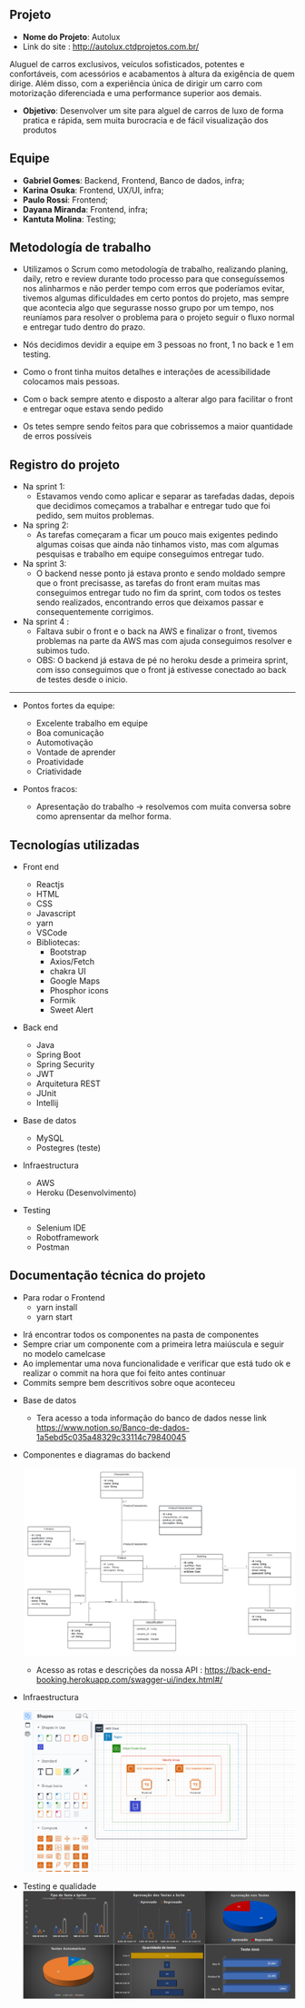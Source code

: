 
## Projeto

- **Nome do Projeto**: Autolux
- Link do site : http://autolux.ctdprojetos.com.br/

Aluguel de carros exclusivos, veículos sofisticados, potentes e confortáveis, com acessórios e acabamentos à altura da exigência de quem dirige. Além disso, com a experiência única de dirigir um carro com motorização diferenciada e uma performance superior aos demais.

- **Objetivo**: Desenvolver um site para alguel de carros de luxo de forma pratica e rápida, sem muita burocracia e de fácil visualização dos produtos

## Equipe

- **Gabriel Gomes**: Backend, Frontend, Banco de dados, infra;
- **Karina Osuka**: Frontend, UX/UI, infra;
- **Paulo Rossi**: Frontend;
- **Dayana Miranda**: Frontend, infra;
- **Kantuta Molina**: Testing; 


## Metodología de trabalho

- Utilizamos o Scrum como metodología de trabalho, realizando planing, daily, retro e review durante todo processo para que conseguíssemos nos alinharmos e não perder tempo com erros que poderíamos evitar, tivemos algumas dificuldades em certo pontos do projeto, mas sempre que acontecia algo que segurasse nosso grupo por um tempo, nos reuníamos para resolver o problema para o projeto seguir o fluxo normal e entregar tudo dentro do prazo.

- Nós decidimos devidir a equipe em 3 pessoas no front, 1 no back e 1 em testing.
- Como o front tinha muitos detalhes e interações de acessibilidade colocamos mais pessoas.
- Com o back sempre atento e disposto a alterar algo para facilitar o front e entregar oque estava sendo pedido
- Os tetes sempre sendo feitos para que cobrissemos a maior quantidade de erros possíveis 

## Registro do projeto

- Na sprint 1:
    - Estavamos vendo como aplicar e separar as tarefadas dadas, depois que decidimos começamos a trabalhar e entregar tudo que foi pedido, sem muitos problemas.
- Na spring 2:
    - As tarefas começaram a ficar um pouco mais exigentes pedindo algumas coisas que ainda não tinhamos visto, mas com algumas pesquisas e trabalho em equipe conseguimos entregar tudo.
- Na sprint 3: 
    - O backend nesse ponto já estava pronto e sendo moldado sempre que o front precisasse, as tarefas do front eram muitas mas conseguimos entregar tudo no fim da sprint, com todos os testes sendo realizados, encontrando erros que deixamos passar e consequentemente corrigimos.
- Na sprint 4 :
    - Faltava subir o front e o back na AWS e finalizar o front, tivemos problemas na parte da AWS mas com ajuda conseguimos resolver e subimos tudo.
    - OBS: O backend já estava de pé no heroku desde a primeira sprint, com isso conseguimos que o front já estivesse conectado ao back de testes desde o inicio.
---

* Pontos fortes da equipe:
    - Excelente trabalho em equipe
    - Boa comunicação
    - Automotivação
    - Vontade de aprender
    - Proatividade
    - Criatividade

* Pontos fracos:
  - Apresentação do trabalho -> resolvemos com muita conversa sobre como aprensentar da melhor forma.

## Tecnologías utilizadas


  * Front end
    - Reactjs
    - HTML
    - CSS
    - Javascript
    - yarn
    - VSCode
    + Bibliotecas:
      - Bootstrap
      - Axios/Fetch
      - chakra UI
      - Google Maps
      - Phosphor icons
      - Formik
      - Sweet Alert


  * Back end
    - Java
    - Spring Boot
    - Spring Security
    - JWT
    - Arquitetura REST
    - JUnit
    - Intellij

  * Base de datos
    - MySQL
    - Postegres (teste)

  * Infraestructura
    - AWS
    - Heroku (Desenvolvimento)

  * Testing
    - Selenium IDE
    - Robotframework
    - Postman

## Documentação técnica do projeto

* Para rodar o Frontend
    - yarn install
    - yarn start
- Irá encontrar todos os componentes na pasta de componentes 
- Sempre criar um componente com a primeira letra maiúscula e seguir no modelo camelcase
- Ao implementar uma nova funcionalidade e verificar que está tudo ok e realizar o commit na hora que foi feito antes continuar
- Commits sempre bem descritivos sobre oque aconteceu

* Base de datos
    - Tera acesso a toda informação do banco de dados nesse link https://www.notion.so/Banco-de-dados-1a5ebd5c035a48329c33114c79840045

* Componentes e diagramas do backend

  ![image-2.png](./image-2.png)
  - Acesso as rotas e descrições da nossa API : https://back-end-booking.herokuapp.com/swagger-ui/index.html#/

* Infraestructura

  ![image-1.png](./image-1.png)

* Testing e qualidade
![image.png](./image.png)
